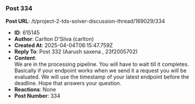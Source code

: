 ### Post 334
**Post URL**: /t/project-2-tds-solver-discussion-thread/169029/334
- **ID**: 615145
- **Author**: Carlton D'Silva (carlton)
- **Created At**: 2025-04-04T06:15:47.759Z
- **Reply To**: Post 332 (Aarush saxena , 23f2005702)
- **Content**:  
  We are in the processing pipeline. You will have to wait till it completes. Basically if your endpoint works when we send it a request you will be evaluated. We will use the timestamp of your latest endpoint before the deadline.
Hope that answers your question.
- **Reactions**: None
- **Post Number**: 334

